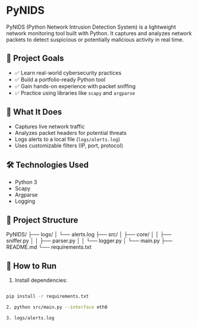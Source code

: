 # PyNIDS

PyNIDS (Python Network Intrusion Detection System) is a lightweight network monitoring tool built with Python. It captures and analyzes network packets to detect suspicious or potentially malicious activity in real time.

## 🚀 Project Goals

- ✅ Learn real-world cybersecurity practices
- ✅ Build a portfolio-ready Python tool
- ✅ Gain hands-on experience with packet sniffing
- ✅ Practice using libraries like `scapy` and `argparse`

## 🧠 What It Does

- Captures live network traffic
- Analyzes packet headers for potential threats
- Logs alerts to a local file (`logs/alerts.log`)
- Uses customizable filters (IP, port, protocol)

## 🛠️ Technologies Used

- Python 3
- Scapy
- Argparse
- Logging

## 📁 Project Structure

PyNIDS/
├── logs/
│ └── alerts.log
├── src/
│ ├── core/
│ │ ├── sniffer.py
│ │ ├── parser.py
│ │ └── logger.py
│ └── main.py
├── README.md
└── requirements.txt

## 🧪 How to Run

1. Install dependencies:

```bash

pip install -r requirements.txt

2. python src/main.py --interface eth0

3. logs/alerts.log


